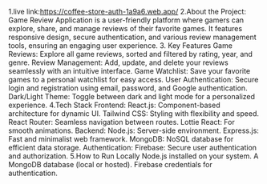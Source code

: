 1.live link:https://coffee-store-auth-1a9a6.web.app/
2.About the Project:
Game Review Application is a user-friendly platform where gamers can explore, share, and manage reviews of their favorite games. It features responsive design, secure authentication, and various review management tools, ensuring an engaging user experience.
3. Key Features
Game Reviews: Explore all game reviews, sorted and filtered by rating, year, and genre.
Review Management: Add, update, and delete your reviews seamlessly with an intuitive interface.
Game Watchlist: Save your favorite games to a personal watchlist for easy access.
User Authentication: Secure login and registration using email, password, and Google authentication.
Dark/Light Theme: Toggle between dark and light mode for a personalized experience.
4.Tech Stack
Frontend:
React.js: Component-based architecture for dynamic UI.
Tailwind CSS: Styling with flexibility and speed.
React Router: Seamless navigation between routes.
Lottie React: For smooth animations.
Backend:
Node.js: Server-side environment.
Express.js: Fast and minimalist web framework.
MongoDB: NoSQL database for efficient data storage.
Authentication:
Firebase: Secure user authentication and authorization.
5.How to Run Locally
Node.js installed on your system.
A MongoDB database (local or hosted).
Firebase credentials for authentication.